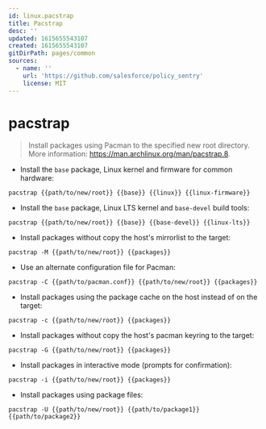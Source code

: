 ```yaml
---
id: linux.pacstrap
title: Pacstrap
desc: ''
updated: 1615655543107
created: 1615655543107
gitDirPath: pages/common
sources:
  - name: ''
    url: 'https://github.com/salesforce/policy_sentry'
    license: MIT
---
```

# pacstrap

> Install packages using Pacman to the specified new root directory.
> More information: <https://man.archlinux.org/man/pacstrap.8>.

- Install the `base` package, Linux kernel and firmware for common hardware:

`pacstrap {{path/to/new/root}} {{base}} {{linux}} {{linux-firmware}}`

- Install the `base` package, Linux LTS kernel and `base-devel` build tools:

`pacstrap {{path/to/new/root}} {{base}} {{base-devel}} {{linux-lts}}`

- Install packages without copy the host's mirrorlist to the target:

`pacstrap -M {{path/to/new/root}} {{packages}}`

- Use an alternate configuration file for Pacman:

`pacstrap -C {{path/to/pacman.conf}} {{path/to/new/root}} {{packages}}`

- Install packages using the package cache on the host instead of on the target:

`pacstrap -c {{path/to/new/root}} {{packages}}`

- Install packages without copy the host's pacman keyring to the target:

`pacstrap -G {{path/to/new/root}} {{packages}}`

- Install packages in interactive mode (prompts for confirmation):

`pacstrap -i {{path/to/new/root}} {{packages}}`

- Install packages using package files:

`pacstrap -U {{path/to/new/root}} {{path/to/package1}} {{path/to/package2}}`

